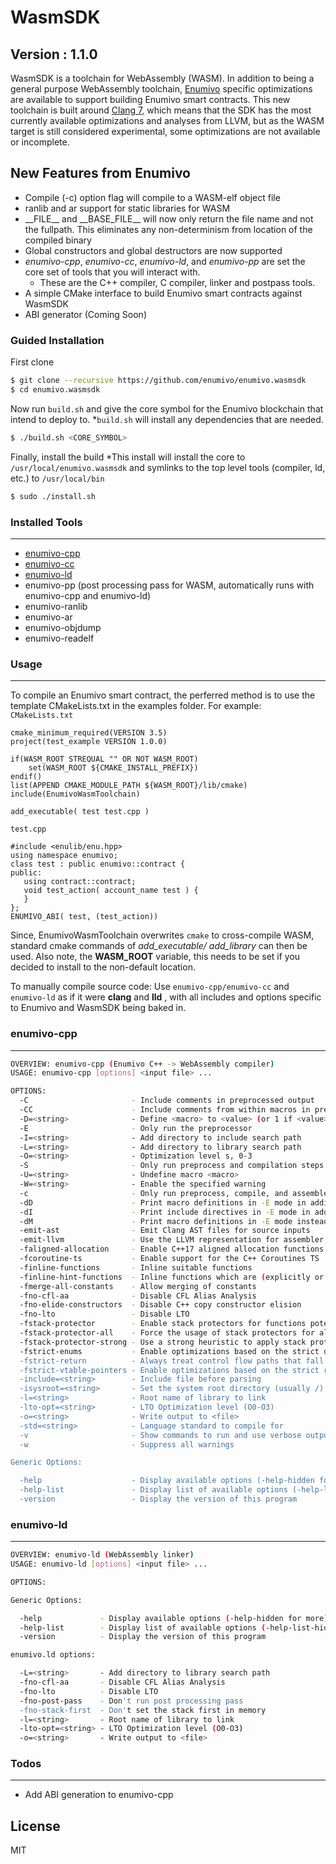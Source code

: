 # WasmSDK
## Version : 1.1.0

WasmSDK is a toolchain for WebAssembly (WASM).  In addition to being a general purpose WebAssembly toolchain, [Enumivo](https://github.com/enumivo/enumivo) specific optimizations are available to support building Enumivo smart contracts.  This new toolchain is built around [Clang 7](https://github.com/enumivo/llvm), which means that the SDK has the most currently available optimizations and analyses from LLVM, but as the WASM target is still considered experimental, some optimizations are not available or incomplete.

## New Features from Enumivo
- Compile (-c) option flag will compile to a WASM-elf object file
- ranlib and ar support for static libraries for WASM
- \_\_FILE\_\_ and \_\_BASE\_FILE\_\_ will now only return the file name and not the fullpath. This eliminates any non-determinism from location of the compiled binary
- Global constructors and global destructors are now supported
- _enumivo-cpp_, _enumivo-cc_, _enumivo-ld_, and _enumivo-pp_ are set the core set of tools that you will interact with.
    * These are the C++ compiler, C compiler, linker and postpass tools.
- A simple CMake interface to build Enumivo smart contracts against WasmSDK
- ABI generator (Coming Soon)

### Guided Installation
First clone

```sh
$ git clone --recursive https://github.com/enumivo/enumivo.wasmsdk
$ cd enumivo.wasmsdk
```

Now run `build.sh` and give the core symbol for the Enumivo blockchain that intend to deploy to.
    *`build.sh` will install any dependencies that are needed.
```sh
$ ./build.sh <CORE_SYMBOL>
```

Finally, install the build
    *This install will install the core to ```/usr/local/enumivo.wasmsdk``` and symlinks to the top level tools (compiler, ld, etc.) to ```/usr/local/bin```
```sh
$ sudo ./install.sh
```

### Installed Tools
---
* [enumivo-cpp](#enumivo-cpp)
* [enumivo-cc](#enumivo-cc)
* [enumivo-ld](#enumivo-ld)
* enumivo-pp (post processing pass for WASM, automatically runs with enumivo-cpp and enumivo-ld)
* enumivo-ranlib
* enumivo-ar
* enumivo-objdump
* enumivo-readelf

### Usage
---
To compile an Enumivo smart contract, the perferred method is to use the template CMakeLists.txt in the examples folder.
For example:
```CMakeLists.txt```
```
cmake_minimum_required(VERSION 3.5)
project(test_example VERSION 1.0.0)

if(WASM_ROOT STREQUAL "" OR NOT WASM_ROOT)
    set(WASM_ROOT ${CMAKE_INSTALL_PREFIX})
endif()
list(APPEND CMAKE_MODULE_PATH ${WASM_ROOT}/lib/cmake)
include(EnumivoWasmToolchain)

add_executable( test test.cpp )
```
```test.cpp```
```
#include <enulib/enu.hpp>
using namespace enumivo;
class test : public enumivo::contract {
public:
   using contract::contract;
   void test_action( account_name test ) {
   }
};
ENUMIVO_ABI( test, (test_action))
```

Since, EnumivoWasmToolchain overwrites `cmake` to cross-compile WASM, standard cmake commands of _add\_executable/ add\_library_ can then be used.  Also note, the __WASM_ROOT__ variable, this needs to be set if you decided to install to the non-default location.

To manually compile source code:
Use ```enumivo-cpp/enumivo-cc``` and ```enumivo-ld``` as if it were __clang__ and __lld__ , with all includes and options specific to Enumivo and WasmSDK being baked in.

### enumivo-cpp
---
```bash
OVERVIEW: enumivo-cpp (Enumivo C++ -> WebAssembly compiler)
USAGE: enumivo-cpp [options] <input file> ...

OPTIONS:
  -C                       - Include comments in preprocessed output
  -CC                      - Include comments from within macros in preprocessed output
  -D=<string>              - Define <macro> to <value> (or 1 if <value> omitted)
  -E                       - Only run the preprocessor
  -I=<string>              - Add directory to include search path
  -L=<string>              - Add directory to library search path
  -O=<string>              - Optimization level s, 0-3
  -S                       - Only run preprocess and compilation steps
  -U=<string>              - Undefine macro <macro>
  -W=<string>              - Enable the specified warning
  -c                       - Only run preprocess, compile, and assemble steps
  -dD                      - Print macro definitions in -E mode in addition to normal output
  -dI                      - Print include directives in -E mode in addition to normal outpu
  -dM                      - Print macro definitions in -E mode instead to normal output
  -emit-ast                - Emit Clang AST files for source inputs
  -emit-llvm               - Use the LLVM representation for assembler and object files
  -faligned-allocation     - Enable C++17 aligned allocation functions
  -fcoroutine-ts           - Enable support for the C++ Coroutines TS
  -finline-functions       - Inline suitable functions
  -finline-hint-functions  - Inline functions which are (explicitly or implicitly) marked inline
  -fmerge-all-constants    - Allow merging of constants
  -fno-cfl-aa              - Disable CFL Alias Analysis
  -fno-elide-constructors  - Disable C++ copy constructor elision
  -fno-lto                 - Disable LTO
  -fstack-protector        - Enable stack protectors for functions potentially vulnerable to stack smashing
  -fstack-protector-all    - Force the usage of stack protectors for all functions
  -fstack-protector-strong - Use a strong heuristic to apply stack protectors to functions
  -fstrict-enums           - Enable optimizations based on the strict definition of an enum's value range
  -fstrict-return          - Always treat control flow paths that fall off the end of a non-void function as unreachable
  -fstrict-vtable-pointers - Enable optimizations based on the strict rules for overwriting polymorphic C++ objects
  -include=<string>        - Include file before parsing
  -isysroot=<string>       - Set the system root directory (usually /)
  -l=<string>              - Root name of library to link
  -lto-opt=<string>        - LTO Optimization level (O0-O3)
  -o=<string>              - Write output to <file>
  -std=<string>            - Language standard to compile for
  -v                       - Show commands to run and use verbose output
  -w                       - Suppress all warnings

Generic Options:

  -help                    - Display available options (-help-hidden for more)
  -help-list               - Display list of available options (-help-list-hidden for more)
  -version                 - Display the version of this program
```

### enumivo-ld
---
```bash
OVERVIEW: enumivo-ld (WebAssembly linker)
USAGE: enumivo-ld [options] <input file> ...

OPTIONS:

Generic Options:

  -help             - Display available options (-help-hidden for more)
  -help-list        - Display list of available options (-help-list-hidden for more)
  -version          - Display the version of this program

enumivo.ld options:

  -L=<string>       - Add directory to library search path
  -fno-cfl-aa       - Disable CFL Alias Analysis
  -fno-lto          - Disable LTO
  -fno-post-pass    - Don't run post processing pass
  -fno-stack-first  - Don't set the stack first in memory
  -l=<string>       - Root name of library to link
  -lto-opt=<string> - LTO Optimization level (O0-O3)
  -o=<string>       - Write output to <file>
 ```
 
 ### Todos
 ---
 - Add ABI generation to enumivo-cpp

License
----

MIT
